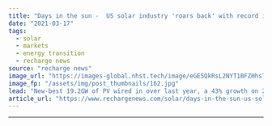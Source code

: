 ```yaml
---
title: "Days in the sun -  US solar industry 'roars back' with record install in 2020"
date: "2021-03-17"
tags: 
  - solar
  - markets
  - energy transition
  - recharge news
source: "recharge news"
image_url: "https://images-global.nhst.tech/image/eGE5QkRsL2NYT1BFZHhsTnJsQ1RKZXpCdS93L2g0dEVBd05WYjdFK2lRND0=/nhst/binary/5f45e757106a7e53e0a3749ed2e82d02"
image_fp: "/assets/img/post_thumbnails/162.jpg"
lead: "New-best 19.2GW of PV wired in over last year, a 43% growth on 2019, according to new Solar Energy Industries Association figures"
article_url: "https://www.rechargenews.com/solar/days-in-the-sun-us-solar-industry-roars-back-with-record-install-in-2020/2-1-982612"
---
```


---
